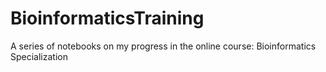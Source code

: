 # BioinformaticsTraining
A series of notebooks on my progress in the online course: Bioinformatics Specialization
